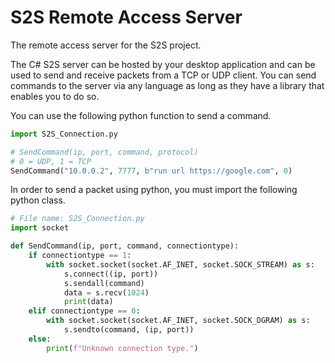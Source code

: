 # S2S Remote Access Server
The remote access server for the S2S project.

The C# S2S server can be hosted by your desktop application and can be used to send and receive packets from a TCP or UDP client. You can send commands to the server via any language as long as they have a library that enables you to do so.

You can use the following python function to send a command.
```py
import S2S_Connection.py

# SendCommand(ip, port, command, protocol)
# 0 = UDP, 1 = TCP
SendCommand("10.0.0.2", 7777, b"run url https://google.com", 0)
```

In order to send a packet using python, you must import the following python class.
```py
# File name: S2S_Connection.py
import socket

def SendCommand(ip, port, command, connectiontype):
    if connectiontype == 1:
        with socket.socket(socket.AF_INET, socket.SOCK_STREAM) as s:
            s.connect((ip, port))
            s.sendall(command)
            data = s.recv(1024)
            print(data)
    elif connectiontype == 0:
        with socket.socket(socket.AF_INET, socket.SOCK_DGRAM) as s:
            s.sendto(command, (ip, port))
    else:
        print(f"Unknown connection type.")

```
